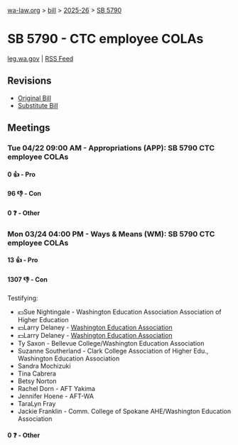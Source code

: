 [wa-law.org](/) > [bill](/bill/) > [2025-26](/bill/2025-26/) > [SB 5790](/bill/2025-26/sb/5790/)

# SB 5790 - CTC employee COLAs
[leg.wa.gov](https://app.leg.wa.gov/billsummary?BillNumber=5790&Year=2025&Initiative=false) | [RSS Feed](./rss.xml)

## Revisions
* [Original Bill](1/)
* [Substitute Bill](S/)

## Meetings
### Tue 04/22 09:00 AM - Appropriations (APP): SB 5790 CTC employee COLAs
#### 0 👍 - Pro

#### 96 👎 - Con

#### 0 ❓ - Other

### Mon 03/24 04:00 PM - Ways & Means (WM): SB 5790 CTC employee COLAs
#### 13 👍 - Pro

#### 1307 👎 - Con
Testifying:
* 💵Sue Nightingale - Washington Education Association Association of Higher Education
* 💵Larry Delaney - [Washington Education Association](/org/washington_education_association/)
* 💵Larry Delaney - [Washington Education Association](/org/washington_education_association/)
* Ty Saxon - Bellevue College/Washington Education Association
* Suzanne Southerland - Clark College Association of Higher Edu., Washington Education Association
* Sandra Mochizuki
* Tina Cabrera
* Betsy Norton
* Rachel Dorn - AFT Yakima
* Jennifer Hoene - AFT-WA
* TaraLyn Fray
* Jackie Franklin - Comm. College of Spokane AHE/Washington Education Association

#### 0 ❓ - Other
